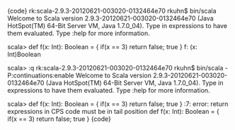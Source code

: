 {code}
rk:scala-2.9.3-20120621-003020-0132464e70 rkuhn$ bin/scala
Welcome to Scala version 2.9.3-20120621-003020-0132464e70 (Java HotSpot(TM) 64-Bit Server VM, Java 1.7.0_04).
Type in expressions to have them evaluated.
Type :help for more information.

scala> def f(x: Int): Boolean = { if(x == 3) return false; true }
f: (x: Int)Boolean

scala> :q
rk:scala-2.9.3-20120621-003020-0132464e70 rkuhn$ bin/scala -P:continuations:enable
Welcome to Scala version 2.9.3-20120621-003020-0132464e70 (Java HotSpot(TM) 64-Bit Server VM, Java 1.7.0_04).
Type in expressions to have them evaluated.
Type :help for more information.

scala> def f(x: Int): Boolean = { if(x == 3) return false; true }
<console>:7: error: return expressions in CPS code must be in tail position
       def f(x: Int): Boolean = { if(x == 3) return false; true }
{code}
